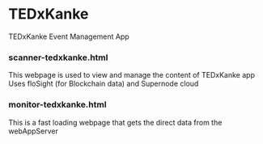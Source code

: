 # TEDxKanke
TEDxKanke Event Management App

### scanner-tedxkanke.html
This webpage is used to view and manage the content of TEDxKanke app
Uses floSight (for Blockchain data) and Supernode cloud 

### monitor-tedxkanke.html
This is a fast loading webpage that gets the direct data from the webAppServer
